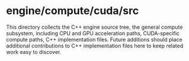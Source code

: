# engine/compute/cuda/src

This directory collects the C++ engine source tree, the general compute subsystem, including CPU and GPU acceleration paths, CUDA-specific compute paths, C++ implementation files.
Future additions should place additional contributions to C++ implementation files here to keep related work easy to discover.
